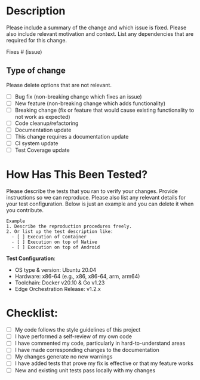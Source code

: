 # Description

Please include a summary of the change and which issue is fixed. Please also include relevant motivation and context. List any dependencies that are required for this change.

Fixes # (issue)

## Type of change

Please delete options that are not relevant.

- [ ] Bug fix (non-breaking change which fixes an issue)
- [ ] New feature (non-breaking change which adds functionality)
- [ ] Breaking change (fix or feature that would cause existing functionality to not work as expected)
- [ ] Code cleanup/refactoring
- [ ] Documentation update
- [ ] This change requires a documentation update
- [ ] CI system update
- [ ] Test Coverage update

# How Has This Been Tested?
Please describe the tests that you ran to verify your changes. Provide instructions so we can reproduce. Please also list any relevant details for your test configuration. Below is just an example and you can delete it when you contribute.

```
Example
1. Describe the reproduction procedures freely.
2. Or list up the test description like:
  - [ ] Execution of Container
  - [ ] Execution on top of Native
  - [ ] Execution on top of Android
```

**Test Configuration**:
* OS type & version: Ubuntu 20.04
* Hardware: x86-64 (e.g., x86, x86-64, arm, arm64)
* Toolchain: Docker v20.10 & Go v1.23
* Edge Orchestration Release: v1.2.x

# Checklist:

- [ ] My code follows the style guidelines of this project
- [ ] I have performed a self-review of my own code
- [ ] I have commented my code, particularly in hard-to-understand areas
- [ ] I have made corresponding changes to the documentation
- [ ] My changes generate no new warnings
- [ ] I have added tests that prove my fix is effective or that my feature works
- [ ] New and existing unit tests pass locally with my changes
